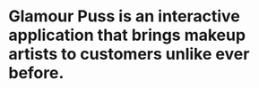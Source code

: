 # Glamour Puss is an interactive application that brings makeup artists to customers unlike ever before.
